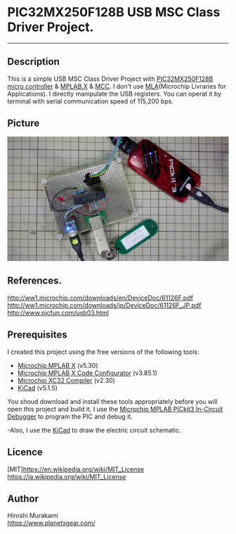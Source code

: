 ﻿# PIC32MX250F128B USB MSC Class Driver Project.
---
## Description

This is a simple USB MSC Class Driver Project with [PIC32MX250F128B micro controller][5] & [MPLAB.X][1] & [MCC][2].
I don't use [MLA][6](Microchip Livraries for Applications). I directly manipulate the USB registers.
You can operat it by terminal with serial communication speed of 115,200 bps.

## Picture
![Alt text](/Picture/P_20200126_110110.jpg)


## References.
http://ww1.microchip.com/downloads/en/DeviceDoc/61126F.pdf
http://ww1.microchip.com/downloads/jp/DeviceDoc/61126F_JP.pdf
http://www.picfun.com/usb03.html


## Prerequisites
I created this project using the free versions of the following tools:
 * [Microchip MPLAB X][1] (v5.30)
 * [Microchip MPLAB X Code Configurator][2] (v3.85.1)
 * [Microchip XC32 Compiler][4] (v2.30)
 * [KiCad][7] (v5.1.5)

You shoud download and install these tools appropriately before you will open this project and build it.
I use the [Microchip MPLAB PICkit3 In-Circuit Debugger][3] to program the PIC and debug it.  

-Also, I use the [KiCad][6] to draw the electric circuit schematic.


## Licence
[MIT]<https://en.wikipedia.org/wiki/MIT_License> <https://ja.wikipedia.org/wiki/MIT_License>


## Author
Hiroshi Murakami  
<https://www.planetxgear.com/>  

[1]: http://www.microchip.com/pagehandler/en-us/family/mplabx/ "MPLAB X"
[2]: http://www.microchip.com/mplab/mplab-code-configurator "MPLAB Code Configurator "
[3]: http://www.microchip.com/Developmenttools/ProductDetails.aspx?PartNO=PG164130 "MPLAB PICkit3 In-Circuit Debugger"
[4]: http://www.microchip.com/pagehandler/en_us/devtools/mplabxc/ "MPLAB XC Compilers"
[5]: https://www.microchip.com/wwwproducts/en/PIC32MX250F128B
[6]: https://www.microchip.com/mplab/microchip-libraries-for-applications
[7]: https://kicad-pcb.org/ 

